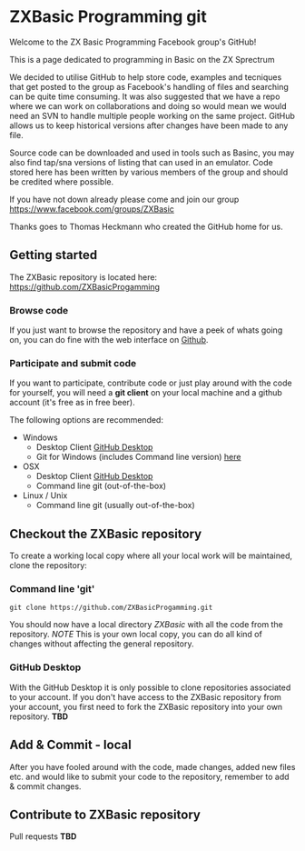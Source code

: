 # ZXBasic Programming git

Welcome to the ZX Basic Programming Facebook group's GitHub!

This is a page dedicated to programming in Basic on the ZX Sprectrum

We decided to utilise GitHub to help store code, examples and tecniques that get posted to the group as Facebook's handling of files and searching can be quite time consuming. It was also suggested that we have a repo where we can work on collaborations and doing so would mean we would need an SVN to handle multiple people working on the same project. GitHub allows us to keep historical versions after changes have been made to any file. 

Source code can be downloaded and used in tools such as Basinc, you may also find tap/sna versions of listing that can used in an emulator. Code stored here has been written by various members of the group and should be credited where possible. 

If you have not down already please come and join our group https://www.facebook.com/groups/ZXBasic

Thanks goes to Thomas Heckmann who created the GitHub home for us. 

## Getting started
The ZXBasic repository is located here: https://github.com/ZXBasicProgamming

### Browse code
If you just want to browse the repository and have a peek of whats going on, you can do fine with the web interface on [Github](https://github.com/ZXBasicProgamming).

### Participate and submit code
If you want to participate, contribute code or just play around with the code for yourself, you will need a **git client** on your local machine and a github account (it's free as in free beer).

The following options are recommended:
* Windows
	* Desktop Client [GitHub Desktop](https://desktop.github.com/)
	* Git for Windows (includes Command line version) [here](https://git-for-windows.github.io/)
* OSX
	* Desktop Client [GitHub Desktop](https://desktop.github.com/)
	* Command line git (out-of-the-box)
* Linux / Unix
	* Command line git (usually out-of-the-box)

## Checkout the ZXBasic repository
To create a working local copy where all your local work will be maintained, clone the repository:

### Command line 'git'
```
git clone https://github.com/ZXBasicProgamming.git
```
You should now have a local directory *ZXBasic* with all the code from the repository. *NOTE* This is your own local copy, you can do all kind of changes without affecting the general repository.

### GitHub Desktop
With the GitHub Desktop it is only possible to clone repositories associated to your account. If you don't have access to the ZXBasic repository from your account, you first need to fork the ZXBasic repository into your own repository.
**TBD**

## Add & Commit - local
After you have fooled around with the code, made changes, added new files etc. and would like to submit your code to the repository, remember to add & commit changes.

## Contribute to ZXBasic repository
Pull requests
**TBD**

